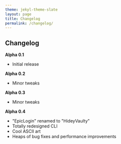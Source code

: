 ```yaml
---
theme: jekyl-theme-slate
layout: page
title: Changelog
permalink: /changelog/
---
```


## Changelog
**Alpha 0.1**
- Initial release

**Alpha 0.2**
- Minor tweaks

**Alpha 0.3**
- Minor tweaks

**Alpha 0.4**
- "EpicLogin" renamed to "HideyVaulty"
- Totally redesigned CLI
- Cool ASCII art
- Heaps of bug fixes and performance improvements
